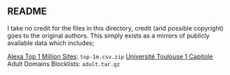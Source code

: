 ## README

I take no credit for the files in this directory, credit (and possible copyright) goes to the original authors. This simply exists as a mirrors of publicly available data which includes;

[Alexa Top 1 Million Sites](http://s3.amazonaws.com/alexa-static/top-1m.csv.zip): `top-1m.csv.zip`
[Université Toulouse 1 Capitole](http://dsi.ut-capitole.fr/blacklists/index_en.php) Adult Domains Blocklists: `adult.tar.gz`

